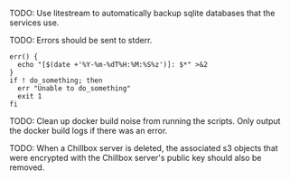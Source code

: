 TODO: Use litestream to automatically backup sqlite databases that the services use.

TODO: Errors should be sent to stderr.
```
err() {
  echo "[$(date +'%Y-%m-%dT%H:%M:%S%z')]: $*" >&2
}
if ! do_something; then
  err "Unable to do_something"
  exit 1
fi
```

TODO: Clean up docker build noise from running the scripts. Only output the docker build logs if there was an error.

TODO: When a Chillbox server is deleted, the associated s3 objects that were encrypted with the Chillbox server's public key should also be removed.
